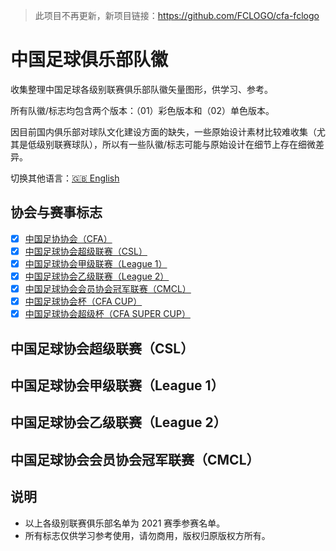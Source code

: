 > 此项目不再更新，新项目链接：https://github.com/FCLOGO/cfa-fclogo

# 中国足球俱乐部队徽

收集整理中国足球各级别联赛俱乐部队徽矢量图形，供学习、参考。

所有队徽/标志均包含两个版本：（01）彩色版本和（02）单色版本。

因目前国内俱乐部对球队文化建设方面的缺失，一些原始设计素材比较难收集（尤其是低级别联赛球队），所以有一些队徽/标志可能与原始设计在细节上存在细微差异。

切换其他语言：[🇬🇧 English](/README.en.md)

## 协会与赛事标志

- [x] [中国足协协会（CFA）](/CFA%20&%20LEAGUES%20&%20CUPS/Chinese%20Football%20Association)
- [x] [中国足球协会超级联赛（CSL）](/CFA%20&%20LEAGUES%20&%20CUPS/CFA%20Super%20League)
- [x] [中国足球协会甲级联赛（League 1）](/CFA%20&%20LEAGUES%20&%20CUPS/CFA%20League%201)
- [x] [中国足球协会乙级联赛（League 2）](/CFA%20&%20LEAGUES%20&%20CUPS/CFA%20League%202)
- [x] [中国足球协会会员协会冠军联赛（CMCL）](/CFA%20&%20LEAGUES%20&%20CUPS/CMCL)
- [x] [中国足球协会杯（CFA CUP）](/CFA%20&%20LEAGUES%20&%20CUPS/CFA%20CUP)
- [x] [中国足球协会超级杯（CFA SUPER CUP）](/CFA%20&%20LEAGUES%20&%20CUPS/CFA%20SUPER%20CUP)

## 中国足球协会超级联赛（CSL）

<!-- - [ ] 江苏足球俱乐部
- [ ] 广州足球俱乐部
- [ ] 北京中赫国安足球俱乐部
- [ ] 上海海港足球俱乐部
- [ ] 山东泰山足球俱乐部
- [ ] 重庆当代力帆足球俱乐部
- [ ] 上海申花足球俱乐部
- [ ] 河北华夏足球俱乐部
- [ ] 河南建业足球俱乐部
- [ ] 天津津门虎足球俱乐部
- [ ] 广州城足球俱乐部
- [ ] 大连人职业足球俱乐部
- [ ] 深圳市足球俱乐部
- [ ] 青岛黄海足球俱乐部
- [ ] 武汉卓尔足球俱乐部
- [ ] 长春亚泰足球俱乐部 -->

## 中国足球协会甲级联赛（League 1）

<!-- - [ ] 沧州雄狮足球俱乐部 -->

## 中国足球协会乙级联赛（League 2）

## 中国足球协会会员协会冠军联赛（CMCL）

## 说明

- 以上各级别联赛俱乐部名单为 2021 赛季参赛名单。
- 所有标志仅供学习参考使用，请勿商用，版权归原版权方所有。
